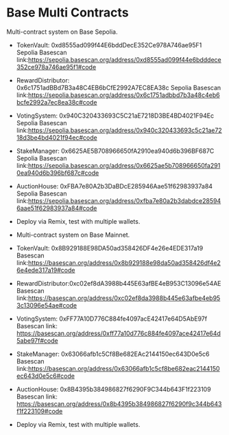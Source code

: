 # Base Multi Contracts
Multi-contract system on Base Sepolia.
- TokenVault: 0xd8555ad099f44E6bddDecE352Ce978A746ae95F1 Sepolia Basescan link:https://sepolia.basescan.org/address/0xd8555ad099f44e6bdddece352ce978a746ae95f1#code
- RewardDistributor: 0x6c1751adBBd7B3a48C4EB6bCfE2992A7EC8EA38c  Sepolia Basescan link:https://sepolia.basescan.org/address/0x6c1751adbbd7b3a48c4eb6bcfe2992a7ec8ea38c#code
- VotingSystem: 0x940C320433693C5C21aE7218D3BE4BD4021F94Ec  Sepolia Basescan link:https://sepolia.basescan.org/address/0x940c320433693c5c21ae7218d3be4bd4021f94ec#code
- StakeManager: 0x6625AE5B708966650fA2910ea940d6b396BF687C  Sepolia Basescan link:https://sepolia.basescan.org/address/0x6625ae5b708966650fa2910ea940d6b396bf687c#code
-  AuctionHouse: 0xFBA7e80A2b3DaBDcE285946Aae51f62983937a84 Sepolia Basescan link:https://sepolia.basescan.org/address/0xfba7e80a2b3dabdce285946aae51f62983937a84#code
- Deploy via Remix, test with multiple wallets.

- Multi-contract system on Base Mainnet.
- TokenVault: 0x8B929188E98DA50ad358426DF4e26e4EDE317a19 Basescan link:https://basescan.org/address/0x8b929188e98da50ad358426df4e26e4ede317a19#code
- RewardDistributor:0xc02ef8dA3988b445E63afBE4eB953C13096e54AE   Basescan link:https://basescan.org/address/0xc02ef8da3988b445e63afbe4eb953c13096e54ae#code
- VotingSystem: 0xFF77A10D776C884fe4097acE42417e64D5AbE97f Basescan link: https://basescan.org/address/0xff77a10d776c884fe4097ace42417e64d5abe97f#code
- StakeManager: 0x63066afb1c5Cf8Be682EAc2144150ec643D0e5c6  Basescan link:https://basescan.org/address/0x63066afb1c5cf8be682eac2144150ec643d0e5c6#code
- AuctionHouse: 0x8B4395b384986827f6290F9C344b643F1f223109 Basescan link: https://basescan.org/address/0x8b4395b384986827f6290f9c344b643f1f223109#code
- Deploy via Remix, test with multiple wallets.

